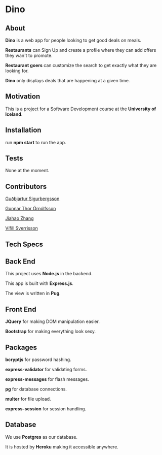 # Dino

## About

**Dino** is a web app for people looking to get good deals on meals.

**Restaurants** can Sign Up and create a profile where they can add offers they wan't to promote. 

**Restaurant goers** can customize the search to get exactly what they are looking for. 

**Dino** only displays deals that are happening at a given time. 

## Motivation

This is a project for a Software Development course at the **University of Iceland**.

## Installation

run **npm start** to run the app.

## Tests

None at the moment. 

## Contributors

[Guðbjartur Sigurbergsson](gis14@hi.is)

[Gunnar Thor Örnólfsson](gto3@hi.is)

[Jiahao Zhang](jiz3@hi.is)

[Vífill Sverrisson](vis32@hi.is)

## Tech Specs

Back End
--------

This project uses **Node.js** in the backend. 

This app is built with **Express.js**.

The view is written in **Pug**.

Front End
---------

**JQuery** for making DOM manipulation easier. 

**Bootstrap** for making everything look sexy. 

Packages
--------

**bcryptjs** for password hashing. 

**express-validator** for validating forms. 

**express-messages** for flash messages. 

**pg** for database connections. 

**multer** for file upload. 

**express-session** for session handling. 

Database
--------

We use **Postgres** as our database. 

It is hosted by **Heroku** making it accessible anywhere.


